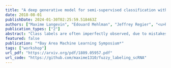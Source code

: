 ```yaml
---
title: "A deep generative model for semi-supervised classification with noisy labels"
date: 2018-08-01
publishDate: 2024-01-30T02:25:59.518463Z
authors: ["Maxime Langevin", "Edouard Mehlman", "Jeffrey Regier", "<u>Romain Lopez</u>", "Michael I. Jordan", "Nir Yosef"]
publication_types: ["2"]
abstract: "Class labels are often imperfectly observed, due to mistakes and to genuine ambiguity among classes. We propose a new semi-supervised deep generative model that explicitly models noisy labels, called the Mislabeled VAE (M-VAE). The M-VAE can perform better than existing deep generative models which do not account for label noise. Additionally, the derivation of M-VAE gives new theoretical insights into the popular M1+M2 semi-supervised model."
featured: false
publication: "*Bay Area Machine Learning Symposium*"
tags: ["workshop"]
url_pdf: "https://arxiv.org/pdf/1809.05957.pdf"
url_code: "https://github.com/maxime1310/fuzzy_labeling_scRNA"
---
```


